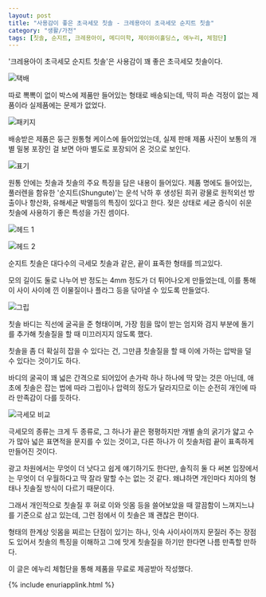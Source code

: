 ```yaml
---
layout: post
title: "사용감이 좋은 초극세모 칫솔 - 크레용아이 초극세모 순지트 칫솔"
category: "생활/가전"
tags: [칫솔, 순지트, 크레용아이, 메디미학, 제이와이홀딩스, 에누리, 체험단]
---
```


'크레용아이 초극세모 순지트 칫솔'은
사용감이 꽤 좋은 초극세모 칫솔이다.

![택배](https://lh3.googleusercontent.com/8XD87Ki7P7NphlRVW4eP7ITNpZwoo5VcCSUEqunGRvbOJ_O2PtXywHhK2WU0_ZK4vT-CKJ5K2wdOSA=s480)

따로 뽁뽁이 없이 박스에 제품만 들어있는 형태로 배송되는데,
딱히 파손 걱정이 없는 제품이라 실제품에는 문제가 없었다.

![패키지](https://lh3.googleusercontent.com/9CywFASr9Lp-gwIQdlLeg92XK4mzdqVXH31fMIS0kLaPZ6xfu7753v0OI2LUj7XUH7b4YuuvWPzKJA=s480)

배송받은 제품은 둥근 원통형 케이스에 들어있었는데,
실제 판매 제품 사진이 보통의 개별 밀봉 포장인 걸 보면
아마 별도로 포장되어 온 것으로 보인다.

![표기](https://lh3.googleusercontent.com/NK9OJ84bm0vIbJ-M0GErH-41dW4JVLzqhtsL3RxVhTpEQxagK2M3p0K0_xii3i8NJqaxp-wBxY_49A=s720)

원통 안에는 칫솔과 칫솔의 주요 특징을 담은 내용이 들어있다.
제품 명에도 들어있는, 풀러렌을 함유한 '순지트(Shungute)'는
운석 낙하 후 생성된 희귀 광물로
원적외선 방출이나 항산화, 유해세균 박멸등의 특징이 있다고 한다.
젖은 상태로 세균 증식이 쉬운 칫솔에 사용하기 좋은 특성을 가진 셈이다.

![헤드 1](https://lh3.googleusercontent.com/dboLqcVfaffX_Q9vNXvH7r0LLDxACAzZcyeTdKT3YC5C4L_F1DwN6q1BH4kqVLe6h7THUxbh2-mmeQ=s480)

![헤드 2](https://lh3.googleusercontent.com/suBsjC2X-stX5VqXQyUtTbN-3dRiB1FPZztJ5zJJILzWP8QANJhAQKfRNo6X9_AAPsZkVtVaGo1aIQ=s480)

순지트 칫솔은 대다수의 극세모 칫솔과 같은,
끝이 표족한 형태를 띄고있다.

모의 길이도 둘로 나누어 반 정도는 4mm 정도가 더 튀어나오게 만들었는데,
이를 통해 이 사이 사이에 낀 이물질이나 플라그 등을 닦아낼 수 있도록 만들었다.

![그립](https://lh3.googleusercontent.com/8hfDhU45pc4OR3eHQiynczJzPDXX-Oi-SVuYjGXlIBeI4oPph3a4f3aqX1SahHlh3969byvVCTdaog=s480)

칫솔 바디는 직선에 굴곡을 준 형태이며,
가장 힘을 많이 받는 엄지와 검지 부분에 돌기를 추가해 칫솔질을 할 때 미끄러지지 않도록 했다.

칫솔을 좀 더 확실히 잡을 수 있다는 건,
그만큼 칫솔질을 할 때 이에 가하는 압박을 덜 수 있다는 것이기도 하다.

바디의 굴곡이 꽤 넓은 간격으로 되어있어 손가락 하나 하나에 딱 맞는 것은 아닌데,
애초에 칫솔은 잡는 법에 따라 그립이나 압력의 정도가 달라지므로
이는 순전히 개인에 따라 만족감이 다를 듯하다.

![극세모 비교](https://lh3.googleusercontent.com/Jp00Xj_BtM0TEiK63G1mXtrPefkr_n8h4OUv9UEvU6DdifwpQHbpMRNjA7V_HJk1d0mI1LOrjfVjSg=s480)

극세모의 종류는 크게 두 종류로,
그 하나가 끝은 평평하지만 개별 솔의 굵기가 얇고 수가 많아 넓은 표면적을 문지를 수 있는 것이고,
다른 하나가 이 칫솔처럼 끝이 표족하게 만들어진 것이다.

광고 차원에서는 무엇이 더 낫다고 쉽게 얘기하기도 한다만,
솔직히 둘 다 써본 입장에서는 무엇이 더 우월하다고 딱 잘라 말할 수는 없는 것 같다.
왜냐하면 개인마다 치아의 형태나 칫솔질 방식이 다르기 때문이다.

그래서 개인적으로 칫솔질 후 혀로 이와 잇몸 등을 쓸어보았을 때 깔끔함이 느껴지느냐를 기준으로 삼고 있는데,
그런 점에서 이 칫솔은 꽤 괜찮은 편이다.

형태의 한계상 잇몸을 찌르는 단점이 있기는 하나,
잇속 사이사이까지 문질러 주는 장점도 있어서
칫솔의 특징을 이해하고 그에 맛게 칫솔질을 하기만 한다면 나름 만족할 만하다.



<div class="im im-info">
이 글은 에누리 체험단을 통해 제품을 무료로 제공받아 작성했다.
</div>

{% include enuriapplink.html %}
